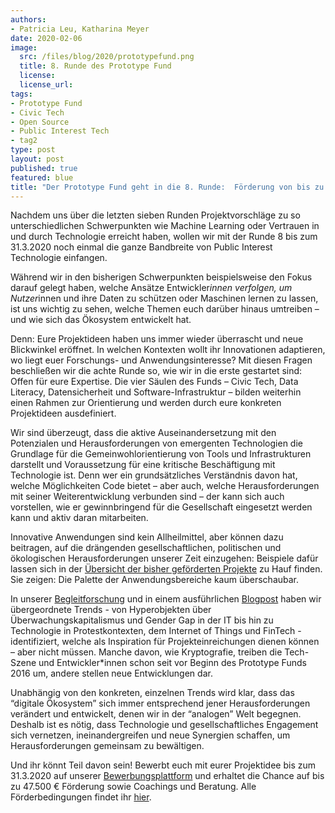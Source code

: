 ```yaml
---
authors:
- Patricia Leu, Katharina Meyer
date: 2020-02-06
image:
  src: /files/blog/2020/prototypefund.png
  title: 8. Runde des Prototype Fund 
  license: 
  license_url:
tags:
- Prototype Fund
- Civic Tech
- Open Source 
- Public Interest Tech
- tag2
type: post
layout: post
published: true
featured: blue
title: "Der Prototype Fund geht in die 8. Runde:  Förderung von bis zu 47.500 € für Open-Source-Projekte"
---
```


Nachdem uns über die letzten sieben Runden Projektvorschläge zu so unterschiedlichen Schwerpunkten wie Machine Learning oder Vertrauen in und durch Technologie erreicht haben, wollen wir mit der Runde 8 bis zum 31.3.2020 noch einmal die ganze Bandbreite von Public Interest Technologie einfangen.

Während wir in den bisherigen Schwerpunkten beispielsweise den Fokus darauf gelegt haben, welche Ansätze Entwickler*innen verfolgen, um Nutzer*innen und ihre Daten zu schützen oder Maschinen lernen zu lassen, ist uns wichtig zu sehen, welche Themen euch darüber hinaus umtreiben – und wie sich das Ökosystem entwickelt hat.

Denn: Eure Projektideen haben uns immer wieder überrascht und neue Blickwinkel eröffnet. In welchen Kontexten wollt ihr Innovationen adaptieren, wo liegt euer Forschungs- und Anwendungsinteresse? Mit diesen Fragen beschließen wir die achte Runde so, wie wir in die erste gestartet sind: Offen für eure Expertise. Die vier Säulen des Funds – Civic Tech, Data Literacy, Datensicherheit und Software-Infrastruktur – bilden weiterhin einen Rahmen zur Orientierung und werden durch eure konkreten Projektideen ausdefiniert.

Wir sind überzeugt, dass die aktive Auseinandersetzung mit den Potenzialen und Herausforderungen von emergenten Technologien die Grundlage für die Gemeinwohlorientierung von Tools und Infrastrukturen darstellt und Voraussetzung für eine kritische Beschäftigung mit Technologie ist. Denn wer ein grundsätzliches Verständnis davon hat, welche Möglichkeiten Code bietet – aber auch, welche Herausforderungen mit seiner Weiterentwicklung verbunden sind – der kann sich auch vorstellen, wie er gewinnbringend für die Gesellschaft eingesetzt werden kann und aktiv daran mitarbeiten.

Innovative Anwendungen sind kein Allheilmittel, aber können dazu beitragen, auf die drängenden gesellschaftlichen, politischen und ökologischen Herausforderungen unserer Zeit einzugehen: Beispiele dafür lassen sich in der [Übersicht der bisher geförderten Projekte](https://prototypefund.de/projects/) zu Hauf finden. Sie zeigen: Die Palette der Anwendungsbereiche kaum überschaubar.

In unserer [Begleitforschung](https://prototypefund.de/wp-content/uploads/2020/01/Begleitforschungsreport-Runde-8.pdf) und in einem ausführlichen [Blogpost](https://prototypefund.de/bewerbt-euch-runde-8/) haben wir übergeordnete Trends - von Hyperobjekten über Überwachungskapitalismus und Gender Gap in der IT bis hin zu Technologie in Protestkontexten, dem Internet of Things und FinTech - identifiziert, welche als Inspiration für Projekteinreichungen dienen können – aber nicht müssen. Manche davon, wie Kryptografie, treiben die Tech-Szene und Entwickler*innen schon seit vor Beginn des Prototype Funds 2016 um, andere stellen neue Entwicklungen dar. 

Unabhängig von den konkreten, einzelnen Trends wird klar, dass das “digitale Ökosystem” sich immer entsprechend jener Herausforderungen verändert und entwickelt, denen wir in der “analogen” Welt begegnen. Deshalb ist es nötig, dass Technologie und gesellschaftliches Engagement sich vernetzen, ineinandergreifen und neue Synergien schaffen, um Herausforderungen gemeinsam zu bewältigen.

Und ihr könnt Teil davon sein! Bewerbt euch mit eurer Projektidee bis zum 31.3.2020 auf unserer [Bewerbungsplattform](https://secure.pt-dlr.de/pt-conference/conference/PROTOTYPEFUND8/) und erhaltet die Chance auf bis zu 47.500 € Förderung sowie Coachings und Beratung. Alle Förderbedingungen findet ihr [hier](https://prototypefund.de/faq/).
